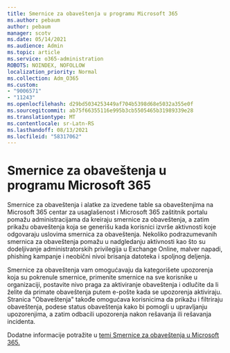 ```yaml
---
title: Smernice za obaveštenja u programu Microsoft 365
ms.author: pebaum
author: pebaum
manager: scotv
ms.date: 05/14/2021
ms.audience: Admin
ms.topic: article
ms.service: o365-administration
ROBOTS: NOINDEX, NOFOLLOW
localization_priority: Normal
ms.collection: Adm_O365
ms.custom:
- "9006571"
- "11243"
ms.openlocfilehash: d29bd5034253449af704b5398d68e5032a355e0f
ms.sourcegitcommit: ab75f66355116e995b3cb5505465b31989339e28
ms.translationtype: MT
ms.contentlocale: sr-Latn-RS
ms.lasthandoff: 08/13/2021
ms.locfileid: "58317062"
---
```

# <a name="alert-policies-in-microsoft-365"></a>Smernice za obaveštenja u programu Microsoft 365

Smernice za obaveštenja i alatke za izvedene table sa obaveštenjima na Microsoft 365 centar za usaglašenost i Microsoft 365 zaštitnik portalu pomažu administracijama da kreiraju smernice za obaveštenja, a zatim prikažu obaveštenja koja se generišu kada korisnici izvrše aktivnosti koje odgovaraju uslovima smernica za obaveštenja. Nekoliko podrazumevanih smernica za obaveštenja pomažu u nadgledanju aktivnosti kao što su dodeljivanje administratorskih privilegija u Exchange Online, malver napadi, phishing kampanje i neobični nivoi brisanja datoteka i spoljnog deljenja.

Smernice za obaveštenja vam omogućavaju da kategorišete upozorenja koja su pokrenule smernice, primenite smernice na sve korisnike u organizaciji, postavite nivo praga za aktiviranje obaveštenja i odlučite da li želite da primate obaveštenja putem e-pošte kada se upozorenja aktiviraju. Stranica  "Obaveštenja" takođe omogućava korisnicima da prikažu i filtriraju obaveštenja, podese status obaveštenja kako bi pomogli u upravljanju upozorenjima, a zatim odbacili upozorenja nakon rešavanja ili rešavanja incidenta.

Dodatne informacije potražite u [temi Smernice za obaveštenja u Microsoft 365.](https://docs.microsoft.com/microsoft-365/compliance/alert-policies)
